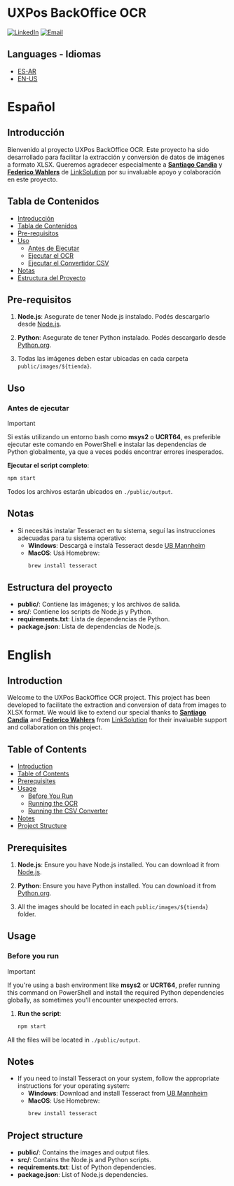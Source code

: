 # UXPos BackOffice OCR

[![LinkedIn](https://img.shields.io/badge/LinkedIn-0077B5?style=for-the-badge&logo=linkedin&logoColor=white)](https://www.linkedin.com/in/gzanelli/)
[![Email](https://img.shields.io/badge/Email-D14836?style=for-the-badge&logo=gmail&logoColor=white)](mailto:gonzalozanelli1@gmail.com)

## Languages - Idiomas

- [ES-AR](#español)
- [EN-US](#english)

# Español

## Introducción

Bienvenido al proyecto UXPos BackOffice OCR. Este proyecto ha sido desarrollado para facilitar la extracción y conversión de datos de imágenes a formato XLSX. Queremos agradecer especialmente a **[Santiago Candia](https://www.linkedin.com/in/santiago-candia-76708626b/)** y **[Federico Wahlers](https://www.linkedin.com/in/federico-wahlers-989627206/)** de [LinkSolution](https://www.linkedin.com/company/linksolution-srl/) por su invaluable apoyo y colaboración en este proyecto.

## Tabla de Contenidos

- [Introducción](#introducción)
- [Tabla de Contenidos](#tabla-de-contenidos)
- [Pre-requisitos](#pre-requisitos)
- [Uso](#uso)
  - [Antes de Ejecutar](#antes-de-ejecutar)
  - [Ejecutar el OCR](#ejecutar-el-ocr)
  - [Ejecutar el Convertidor CSV](#ejecutar-el-convertidor-csv)
- [Notas](#notas)
- [Estructura del Proyecto](#estructura-del-proyecto)

## Pre-requisitos

1. **Node.js**: Asegurate de tener Node.js instalado. Podés descargarlo desde [Node.js](https://nodejs.org/).

2. **Python**: Asegurate de tener Python instalado. Podés descargarlo desde [Python.org](https://www.python.org/).

3. Todas las imágenes deben estar ubicadas en cada carpeta `public/images/${tienda}`.

## Uso

### Antes de ejecutar

> [!IMPORTANT]
> Si estás utilizando un entorno bash como **msys2** o **UCRT64**, es preferible ejecutar este comando en PowerShell e instalar las dependencias de Python globalmente, ya que a veces podés encontrar errores inesperados.

**Ejecutar el script completo**:

```sh
npm start
```

Todos los archivos estarán ubicados en `./public/output`.

## Notas

- Si necesitás instalar Tesseract en tu sistema, seguí las instrucciones adecuadas para tu sistema operativo:
  - **Windows**: Descargá e instalá Tesseract desde [UB Mannheim](https://github.com/UB-Mannheim/tesseract/wiki)
  - **MacOS**: Usá Homebrew:
    ```sh
    brew install tesseract
    ```

## Estructura del proyecto

- **public/**: Contiene las imágenes; y los archivos de salida.
- **src/**: Contiene los scripts de Node.js y Python.
- **requirements.txt**: Lista de dependencias de Python.
- **package.json**: Lista de dependencias de Node.js.

# English

## Introduction

Welcome to the UXPos BackOffice OCR project. This project has been developed to facilitate the extraction and conversion of data from images to XLSX format. We would like to extend our special thanks to **[Santiago Candia](https://www.linkedin.com/in/santiago-candia-76708626b/)** and **[Federico Wahlers](https://www.linkedin.com/in/federico-wahlers-989627206/)** from [LinkSolution](https://www.linkedin.com/company/linksolution-srl/) for their invaluable support and collaboration on this project.

## Table of Contents

- [Introduction](#introduction)
- [Table of Contents](#table-of-contents)
- [Prerequisites](#prerequisites)
- [Usage](#usage)
  - [Before You Run](#before-you-run)
  - [Running the OCR](#running-the-ocr)
  - [Running the CSV Converter](#running-the-csv-converter)
- [Notes](#notes)
- [Project Structure](#project-structure)

## Prerequisites

1. **Node.js**: Ensure you have Node.js installed. You can download it from [Node.js](https://nodejs.org/).

2. **Python**: Ensure you have Python installed. You can download it from [Python.org](https://www.python.org/).

3. All the images should be located in each `public/images/${tienda}` folder.

## Usage

### Before you run

> [!IMPORTANT]
> If you're using a bash environment like **msys2** or **UCRT64**, prefer running this command on PowerShell and install the required Python dependencies globally, as sometimes you'll encounter unexpected errors.

1. **Run the script**:
   ```sh
   npm start
   ```

All the files will be located in `./public/output`.

## Notes

- If you need to install Tesseract on your system, follow the appropriate instructions for your operating system:
  - **Windows**: Download and install Tesseract from [UB Mannheim](https://github.com/UB-Mannheim/tesseract/wiki)
  - **MacOS**: Use Homebrew:
    ```sh
    brew install tesseract
    ```

## Project structure

- **public/**: Contains the images and output files.
- **src/**: Contains the Node.js and Python scripts.
- **requirements.txt**: List of Python dependencies.
- **package.json**: List of Node.js dependencies.
